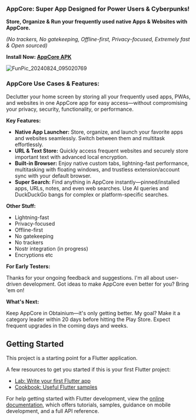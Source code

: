 ### AppCore: Super App Designed for Power Users & Cyberpunks!

**Store, Organize & Run your frequently used native Apps & Websites with AppCore.**

*(No trackers, No gatekeeping, Offline-first, Privacy-focused, Extremely fast & Open sourced)*

**Install Now: [AppCore APK](https://github.com/iefanx/AppCore/releases)**

![FunPic_20240824_095020769](https://github.com/user-attachments/assets/ef5cb24c-d0b4-46f3-bdd3-11603f3b20fc)

### AppCore Use Cases & Features:

Declutter your home screen by storing all your frequently used apps, PWAs, and websites in one AppCore app for easy access—without compromising your privacy, security, functionality, or performance.

**Key Features:**

* **Native App Launcher:** Store, organize, and launch your favorite apps and websites seamlessly. Switch between them and multitask effortlessly.
* **URL & Text Store:** Quickly access frequent websites and securely store important text with advanced local encryption.
* **Built-in Browser:** Enjoy native custom tabs, lightning-fast performance, multitasking with floating windows, and trustless extension/account sync with your default browser.
* **Super Search:** Find anything in AppCore instantly—pinned/installed apps, URLs, notes, and even web searches. Use AI queries and DuckDuckGo bangs for complex or platform-specific searches.

**Other Stuff:**

* Lightning-fast
* Privacy-focused
* Offline-first
* No gatekeeping
* No trackers
* Nostr integration (in progress)
* Encryptions etc

**For Early Testers:**

Thanks for your ongoing feedback and suggestions. I'm all about user-driven development. Got ideas to make AppCore even better for you? Bring 'em on!

**What's Next:**

Keep AppCore in Obtainium—it's only getting better. My goal? Make it a category leader within 20 days before hitting the Play Store. Expect frequent upgrades in the coming days and weeks.

 
## Getting Started

This project is a starting point for a Flutter application.

A few resources to get you started if this is your first Flutter project:

- [Lab: Write your first Flutter app](https://docs.flutter.dev/get-started/codelab)
- [Cookbook: Useful Flutter samples](https://docs.flutter.dev/cookbook)

For help getting started with Flutter development, view the
[online documentation](https://docs.flutter.dev/), which offers tutorials,
samples, guidance on mobile development, and a full API reference.

